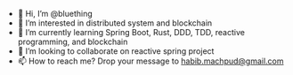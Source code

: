 - 👋 Hi, I’m @bluething
- 👀 I’m interested in distributed system and blockchain
- 🌱 I’m currently learning Spring Boot, Rust, DDD, TDD,  reactive programming, and blockchain
- 💞️ I’m looking to collaborate on reactive spring project
- 📫 How to reach me? Drop your message to habib.machpud@gmail.com

<!---
bluething/bluething is a ✨ special ✨ repository because its `README.md` (this file) appears on your GitHub profile.
You can click the Preview link to take a look at your changes.
--->
